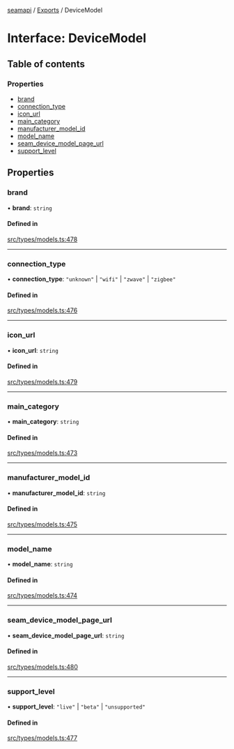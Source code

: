 [seamapi](../README.md) / [Exports](../modules.md) / DeviceModel

# Interface: DeviceModel

## Table of contents

### Properties

- [brand](DeviceModel.md#brand)
- [connection\_type](DeviceModel.md#connection_type)
- [icon\_url](DeviceModel.md#icon_url)
- [main\_category](DeviceModel.md#main_category)
- [manufacturer\_model\_id](DeviceModel.md#manufacturer_model_id)
- [model\_name](DeviceModel.md#model_name)
- [seam\_device\_model\_page\_url](DeviceModel.md#seam_device_model_page_url)
- [support\_level](DeviceModel.md#support_level)

## Properties

### brand

• **brand**: `string`

#### Defined in

[src/types/models.ts:478](https://github.com/seamapi/javascript/blob/main/src/types/models.ts#L478)

___

### connection\_type

• **connection\_type**: ``"unknown"`` \| ``"wifi"`` \| ``"zwave"`` \| ``"zigbee"``

#### Defined in

[src/types/models.ts:476](https://github.com/seamapi/javascript/blob/main/src/types/models.ts#L476)

___

### icon\_url

• **icon\_url**: `string`

#### Defined in

[src/types/models.ts:479](https://github.com/seamapi/javascript/blob/main/src/types/models.ts#L479)

___

### main\_category

• **main\_category**: `string`

#### Defined in

[src/types/models.ts:473](https://github.com/seamapi/javascript/blob/main/src/types/models.ts#L473)

___

### manufacturer\_model\_id

• **manufacturer\_model\_id**: `string`

#### Defined in

[src/types/models.ts:475](https://github.com/seamapi/javascript/blob/main/src/types/models.ts#L475)

___

### model\_name

• **model\_name**: `string`

#### Defined in

[src/types/models.ts:474](https://github.com/seamapi/javascript/blob/main/src/types/models.ts#L474)

___

### seam\_device\_model\_page\_url

• **seam\_device\_model\_page\_url**: `string`

#### Defined in

[src/types/models.ts:480](https://github.com/seamapi/javascript/blob/main/src/types/models.ts#L480)

___

### support\_level

• **support\_level**: ``"live"`` \| ``"beta"`` \| ``"unsupported"``

#### Defined in

[src/types/models.ts:477](https://github.com/seamapi/javascript/blob/main/src/types/models.ts#L477)
